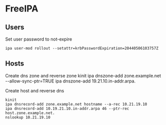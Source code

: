 FreeIPA
=======

Users
-----

Set user password to not-expire

    ipa user-mod rollout --setattr=krbPasswordExpiration=20440506103757Z


Hosts
-----


Create dns zone and reverse zone
    kinit
    ipa dnszone-add zone.example.net --allow-sync-ptr=TRUE
    ipa dnszone-add 19.21.10.in-addr.arpa.

Create host and reverse dns

	kinit
    ipa dnsrecord-add zone.example.net hostname --a-rec 10.21.19.10
    ipa dnsrecord-add 10.19.21.10.in-addr.arpa 46 --ptr-rec host.zone.example.net.
	nslookup 10.21.19.10
